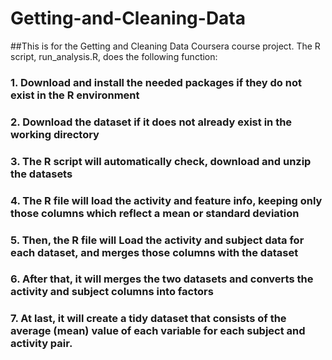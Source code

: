 # Getting-and-Cleaning-Data

##This is for the Getting and Cleaning Data Coursera course project. The R script, run_analysis.R, does the following function:

###  1. Download and install the needed packages if they do not exist in the R environment
###  2. Download the dataset if it does not already exist in the working directory
###  3. The R script will automatically check, download and unzip the datasets
###  4. The R file will load the activity and feature info, keeping only those columns which reflect a mean or standard deviation
###  5. Then, the R file will Load the activity and subject data for each dataset, and merges those columns with the dataset
###  6. After that, it will merges the two datasets and converts the activity and subject columns into factors
###  7. At last, it will create a tidy dataset that consists of the average (mean) value of each variable for each subject and activity pair.